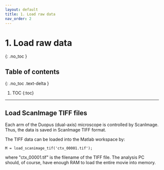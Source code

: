 ```yaml
---
layout: default
title: 1. Load raw data
nav_order: 2
---
```


# 1. Load raw data
{: .no_toc }

## Table of contents
{: .no_toc .text-delta }

1. TOC
{:toc}

---

## Load ScanImage TIFF files

Each arm of the Duopus (dual-axis) microscope is controlled by ScanImage. Thus, the data is saved in ScanImage TIFF format.

The TIFF data can be loaded into the Matlab workspace by:
```
M = load_scanimage_tif('ctx_00001.tif');
```
where "ctx_00001.tif" is the filename of the TIFF file. The analysis PC should, of course, have enough RAM to load the entire movie into memory.
